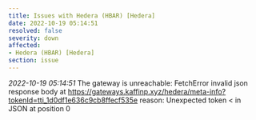 ```yaml
---
title: Issues with Hedera (HBAR) [Hedera]
date: 2022-10-19 05:14:51
resolved: false
severity: down
affected:
- Hedera (HBAR) [Hedera]
section: issue
---
```


*2022-10-19 05:14:51* The gateway is unreachable: FetchError invalid json response body at https://gateways.kaffinp.xyz/hedera/meta-info?tokenId=tti_1d0df1e636c9cb8ffecf535e reason: Unexpected token < in JSON at position 0